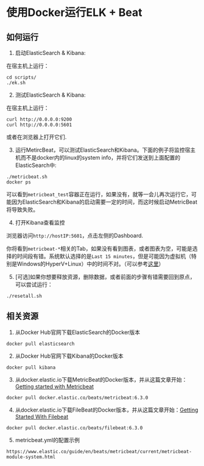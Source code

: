 使用Docker运行ELK + Beat
===============================

如何运行
-------------------------------

1. 启动ElasticSearch & Kibana:

在宿主机上运行：

```
cd scripts/
./ek.sh
```

2. 测试ElasticSearch & Kibana:

在宿主机上运行：

```
curl http://0.0.0.0:9200
curl http://0.0.0.0:5601
```

或者在浏览器上打开它们.

3. 运行MetircBeat，可以测试ElasticSearch和Kibana。下面的例子将监控宿主机而不是docker内的linux的system info，并将它们发送到上面配置的ElasticSearch中:

```
./metricbeat.sh
docker ps
```

可以看到`metricbeat_test`容器正在运行，如果没有，就等一会儿再次运行它，可能因为ElasticSearch和Kibana的启动需要一定的时间，而这时候启动MetricBeat将导致失败。

4. 打开Kibana查看监控

浏览器访问`http://hostIP:5601`，点击左侧的Dashboard.

你将看到`metricbeat-*`相关的Tab，如果没有看到图表，或者图表为空，可能是选择的时间段有错。系统默认选择的是`Last 15 minutes`，但是可能因为虚拟机（特别是Windows的HyperV+Linux）中的时间不对。（可以参考[这里](../../linux/system/utctime.md)）

5. [可选]如果你想要释放资源，删除数据，或者前面的步骤有错需要回到原点，可以尝试运行：

```
./resetall.sh
```

相关资源
-------------------------------

1. 从Docker Hub官网下载ElasticSearch的Docker版本

```
docker pull elasticsearch
```

2. 从Docker Hub官网下载Kibana的Docker版本

```
docker pull kibana
```

3. 从docker.elastic.io下载MetricBeat的Docker版本，并从这篇文章开始：[Getting started with Metricbeat](https://www.elastic.co/guide/en/beats/metricbeat/current/metricbeat-getting-started.html)

```
docker pull docker.elastic.co/beats/metricbeat:6.3.0
```

4. 从docker.elastic.io下载FileBeat的Docker版本，并从这篇文章开始：[Getting Started With Filebeat](https://www.elastic.co/guide/en/beats/filebeat/current/filebeat-getting-started.html)

```
docker pull docker.elastic.co/beats/filebeat:6.3.0
```

5. metricbeat.yml的配置示例

```
https://www.elastic.co/guide/en/beats/metricbeat/current/metricbeat-module-system.html
```
